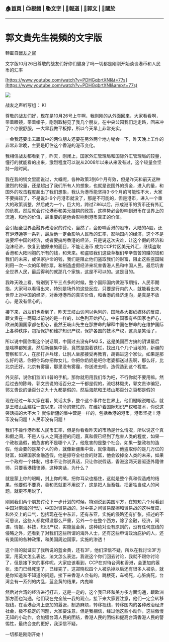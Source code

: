 ###  [:house:首頁](https://github.com/ourhimalayas/home) | [:tv:視頻](https://github.com/ourhimalayas/videos) | [:books:文字](https://github.com/ourhimalayas/txt) | [:newspaper:報道](https://github.com/ourhimalayas/news) | [:eagle:郭文](https://github.com/ourhimalayas/guomedia) | [:pray:關於](https://github.com/ourhimalayas/home/tree/master/about)
---
# 郭文貴先生視頻的文字版
轉載自[戰友之聲](http://littleantvoice.blogspot.com)

文字版10月26日尊敬的战友们好你们健身了吗一切都是刚刚开始谈谈港币和人民币的汇率


  

[https://www.youtube.com/watch?v=PDHGqbrtXNI&t=77s](https://www.youtube.com/watch?v=PDHGqbrtXNI&amp;t=77s)



[![](https://3.bp.blogspot.com/-J_LnXvQc-KE/W9OKq0DqhbI/AAAAAAAABFc/xxQuuBdZKKUj5K5VP0FncCWThSy5dcFvwCLcBGAs/s400/1026-8.png)](https://3.bp.blogspot.com/-J_LnXvQc-KE/W9OKq0DqhbI/AAAAAAAABFc/xxQuuBdZKKUj5K5VP0FncCWThSy5dcFvwCLcBGAs/s1600/1026-8.png)



战友之声听写组： KI
  

尊敬的战友们好，现在是10月26号上午啊，我刚刚的从外面回来，大家看看啊，带着眼镜，带着帽子，刚刚取秘见了我几个朋友，在中央公园我们走走路，回来冲了个凉很舒服，一大早我做平板撑，所以今天早上非常充实。
  

一会我还要出去跟其中的两位朋友还要在另外两个地方秘会一下，昨天晚上工作的非常非常晚，主要是盯住这个香港的港币变化。
  

我相信战友都看到了，昨天，刚闭上，国家外汇管理局和国际外汇管理局的较量，懂行的就能看的出来，激烈程度可以说从2008年以来从来没有过，这个较量会坚持一段时间。
  

我在我的锅文里面说过，大概呢，各种政策3到6个月有效，但是昨天和前天这种激烈的较量，还是超出了我们所有人的想象，也就是说国外的资金，进入的量，和国外的攻击程度超出了我们想象，我认为港币能坚持3-6个月的可能性不大，大家不要搞错了，不是说3-6个月港币就没了，那是不可能的，但是港币，进入一个重大的政策调整，然后成为一个，巨大的，跨过7.86以后，形成港币的货币还有外汇的危机，然后就会讨论港币和美元挂钩的政策，这样势必会影响到港币在世界上的流通，和他的价值，最重要的是他会影响到港币真正的价值。
  

会引起全世界金融界政治家的讨论，当然了，会影响香港的股市，大陆的A股，还有沪港通等一系列，最后他一定会影响人民币的汇率，影响国内的经济，这个不是说要坏中国的经济，或者要搞垮香港的经济，只是说这次灾难，让这个假的经济和泡沫经济，恢复到他原来的面目，不能让港币 成为CCP片区美元外汇，继续盗取香港和大陆同胞的所有的钱，和未来。和盗取我们这些草根们辛辛苦苦的赚的钱和我们的未来，或保家护命的钱，我们是阻止他们盗取我们的财富，阻止这些盗国贼利用一次一次的印刷钞票，和制造虚假经济来坑害香港人民和中国人民，最后坑害全世界人民，最后得利的就那几个家族，这是不可以的。这是目的。
  

我昨天晚上看，特别到下午三点多的时候，整个国际国内做港币期指，人民币期指，大家可以看得出来，特别是场外的这些反应，只要是行内的人，就能看出来，世界上对中国的经济，对香港港币的真实价值，和香港的经济走向，是真是不放心，是没有信心的。
  

接下来，战友们也看到了，昨天王岐山访问以色列的，国际各大报纸媒体的反应，跟文贵在一两周以前说的是一样的，以色列开始担心，中东国家有些国家也担心，欧洲美国国家都在担心，虽然王岐山先生在那拼命的解释中国在拼命的在维护国际上各种秩序，包括保护和维护知识产权，保护各国的技术产权，这真是笑话了，  
  
所以说中国你看这个说话啊，中国过去没有PM2.5，这是美国西方搞的阴谋最后是啥样都知道，然后新疆集中营，竟然是围着铁栏，找出几个几个当地的，新疆的警察和军人，在那打乒乓球，让别人坐那接受再教育，胡锡进这个家伙，如果是那么好的话，你把你妈你把你女儿，你把你奶奶是吧你老婆都送过去啊，那么好，比北京还好。北京有雾霾，那里没有雾霾，你送进去呗。造假造到这个程度。
  

外交部，说你们监听川普的手机，那你就用用我们华为吧，不行你就不要用嘛。然后过去的陈峰，郭文贵说的话百分之一千都是假的，流氓林毅夫，郭文贵诈骗犯，郭文贵说的话百分之九十九都是假的，然后海航和王岐山那百分之百都是假的
  

现在经过一年大家在看，笑话太多，整个这个事件在世界上，他们瞪眼说瞎话，就是王岐山孟建柱一直以来，拼命的繁忙的，在维护着国际知识产权和技术，你说这笑话搞的大不大？
就像新疆的集中营是一样的，包括香港的港币，港币坚挺！港币没有问题！人民币没有问题！  
  

我们不操作港币和人民币汇率，但是你看看昨天的市场是什么情况，所以说这个真和假之间，不是人与人之间道德的问题，真和假已经到了危害人类的程度，如果一个政权造假，他危害的不是哪个人了，他危害的是整个社会，如果一整政权的造假，他会要的是某个人的命，就像新疆集中营，就像海航，他盗取你的是几万亿的财富，如果国家金融造假，他是掠夺全社会的财富，他会毁掉全人类的未来，如果一个政府一个体制，根本不让你说真话，只让你说假话，香港这两天要驱逐外籍律师，只要香港籍律师，这种笑话，为什么？
  

就是蒙上你的眼睛，封上你的嘴，把你耳朵也捂住，这就是整个真和假造成的结果，他要假不要真，善和恶就更不用说了，这是把人当畜牲，把畜牲当成人的问题，就更不用说了，
  

刚刚我们两个朋友讨论下一步计划的时候，特别说到美国军方，在短短六个月看到中国对南海的行动，中国对贸易战的，对中美之间贸易摩擦和贸易战的这种反应，和外交上的口气，包括现在在中东非，还有东亚，实施的侵略还有扩张，描述的不可思议，这些人都觉得没那么严重，另外一个在整个西方，除了金融，经济，间谍，情报，科技，知识产权，实施蓝金黄，这种绝对没有原则的，没有任何底线的侵略之外，还看到了对我们这些所谓的海外人士，还有这些申请政治庇护的人，还有美国的各种政策，和美国周边国家，实施的渗透！
  

这个目的就证实了我所说的蓝金黄，还有3F，他们深信不疑，所以在我讨论3F方案，用英文怎么表达，法文怎么表达，我说这个你们回去讨论，我就不跟你讨论了，但是接下来的事件呢，大家应该看到，CCP在对待台湾和香港，会更加的嚣张，澳门已经死定了，已经完了。这郑晓松四个人被杀掉以后还有很多人被杀，就是你知道和不知道的问题，接下来香港人会有的，跳楼死，车祸死，心脏病死，台湾会有一系列的内乱，蓝金黄的结果，内鬼嘛
  

然后对台湾的经济进行打击，这是一定的，这个我已经和美方多方面沟通，跟欧洲那方面也沟通，他们现在完全统一我的观点，接下来大家要注意，他们一定会转移视线，在香港台湾上更加的嚣张，制造麻烦，转移视线，转移国内的各种政治经济社会，极不稳定的问题，大家要注意，但是我相信，经过他这些小动作，这些傲慢无知的小动作，会加强台湾人民的团结，香港人民的团结和提高台湾香港人民的警惕性，最终会变的更好，我深信不疑，
  

一切都是刚刚开始！
  


  


  


  


<u></u><sub></sub><sup></sup><strike></strike>